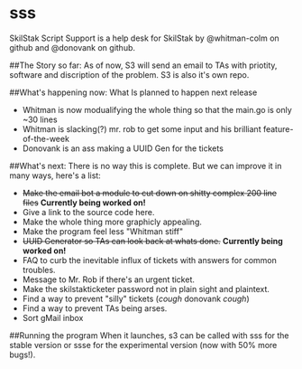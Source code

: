 # sss
SkilStak Script Support is a help desk for SkilStak by @whitman-colm on github and @donovank on github.


##The Story so far:
As of now, S3 will send an email to TAs with priotity, software and discription of the problem. S3 is also it's own repo.

##What's happening now:
What Is planned to happen next release
* Whitman is now modualifying the whole thing so that the main.go is only ~30 lines
* Whitman is slacking(?) mr. rob to get some input and his brilliant feature-of-the-week
* Donovank is an ass making a UUID Gen for the tickets

##What's next:
There is no way this is complete. But we can improve it in many ways, here's a list:
* ~~Make the email bot a module to cut down on shitty complex 200 line files~~ **Currently being worked on!**
* Give a link to the source code here.
* Make the whole thing more graphicly appealing.
* Make the program feel less "Whitman stiff"
* ~~UUID Generator so TAs can look back at whats done.~~ **Currently being worked on!**
* FAQ to curb the inevitable influx of tickets with answers for common troubles.
* Message to Mr. Rob if there's an urgent ticket.
* Make the skilstakticketer password not in plain sight and plaintext.
* Find a way to prevent "silly" tickets (*cough* donovank *cough*)
* Find a way to prevent TAs being arses.
* Sort gMail inbox

##Running the program
When it launches, s3 can be called with sss for the stable version or ssse for the experimental version (now with 50% more bugs!).
